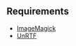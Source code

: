 ## Requirements

* [ImageMagick](http://www.imagemagick.org/)
* [UnRTF](https://www.gnu.org/software/unrtf/)
